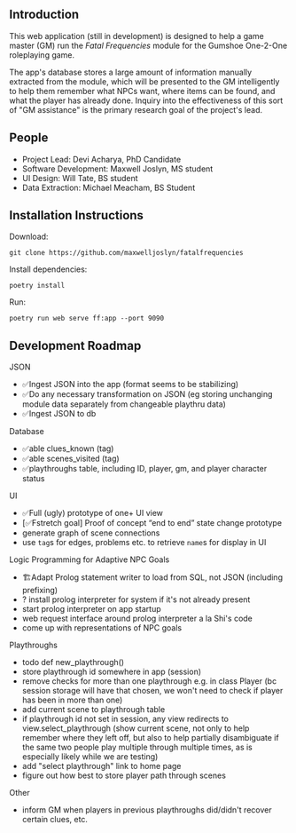 ## Introduction

This web application (still in development) is designed to help a game master (GM) run the *Fatal Frequencies* module for the Gumshoe One-2-One roleplaying game.

The app's database stores a large amount of information manually extracted from the module, which will be presented to the GM intelligently to help them remember what NPCs want, where items can be found, and what the player has already done. Inquiry into the effectiveness of this sort of "GM assistance" is the primary research goal of the project's lead.

## People

- Project Lead: Devi Acharya, PhD Candidate
- Software Development: Maxwell Joslyn, MS student
- UI Design: Will Tate, BS student
- Data Extraction: Michael Meacham, BS Student

## Installation Instructions

Download:

`git clone https://github.com/maxwelljoslyn/fatalfrequencies`

Install dependencies:

`poetry install`

Run:

`poetry run web serve ff:app --port 9090`

## Development Roadmap

JSON
- ✅Ingest JSON into the app (format seems to be stabilizing)
- ✅Do any necessary transformation on JSON (eg storing unchanging module data separately from changeable playthru data)
- ✅Ingest JSON to db

Database
- ✅able clues_known (tag)
- ✅able scenes_visited (tag)
- ✅playthroughs table, including ID, player, gm, and player character status

UI
- ✅Full (ugly) prototype of one+ UI view
- [✅Fstretch goal] Proof of concept “end to end” state change prototype
- generate graph of scene connections
- use `tag`s for edges, problems etc. to retrieve `name`s for display in UI

Logic Programming for Adaptive NPC Goals
- 🏗️Adapt Prolog statement writer to load from SQL, not JSON (including prefixing)
- ? install prolog interpreter for system if it's not already present
- start prolog interpreter on app startup
- web request interface around prolog interpreter a la Shi's code
- come up with representations of NPC goals

Playthroughs
- todo def new_playthrough()
- store playthrough id somewhere in app (session)
- remove checks for more than one playthrough e.g. in class Player (bc session storage will have that chosen, we won't need to check if player has been in more than one)
- add current scene to playthrough table
- if playthrough id not set in session, any view redirects to view.select_playthrough (show current scene, not only to help remember where they left off, but also to help partially disambiguate if the same two people play multiple through multiple times, as is especially likely while we are testing)
- add "select playthrough" link to home page
- figure out how best to store player path through scenes

Other
- inform GM when players in previous playthroughs did/didn't recover certain clues, etc.
